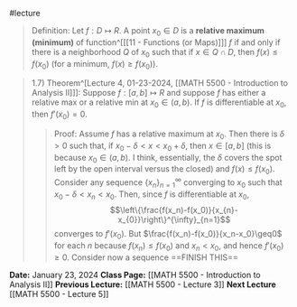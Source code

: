 #lecture 
>Definition: Let $f: D \mapsto R$. A point $x_0 \in D$ is a **relative maximum (minimum)** of function^[[[11 - Functions (or Maps)]]] $f$ if and only if there is a neighborhood $Q$ of $x_0$ such that if $x \in Q \cap D$, then $f(x) \leq f(x_0)$ (for a minimum, $f(x) \geq f(x_0)$). 

>1.7) Theorem^[Lecture 4, 01-23-2024, [[MATH 5500 - Introduction to Analysis II]]]:  Suppose $f: [a,b] \mapsto R$ and suppose $f$ has either a relative max or a relative min at $x_0 \in (a,b)$. If $f$ is differentiable at $x_0$, then $f'(x_0)=0$.
>>Proof: Assume $f$ has a relative maximum at $x_0$. Then there is $\delta > 0$ such that, if $x_0-\delta<x<x_0+\delta$, then $x \in [a,b]$ (this is because $x_0 \in (a,b)$. I think, essentially, the $\delta$ covers the spot left by the open interval versus the closed) and $f(x) \leq f(x_0)$. Consider any sequence $\{x_n\}^{\infty}_{n=1}$ converging to $x_0$ such that $x_0-\delta< x_n<x_0$. Then, since $f$ is differentiable at $x_0$, $$\left\{\frac{f(x_n)-f(x_0)}{x_{n}-x_{0}}\right\}^{\infty}_{n=1}$$ converges to $f'(x_0)$. But $\frac{f(x_n)-f(x_0)}{x_n-x_0}\geq0$ for each $n$ because $f(x_n) \leq f(x_0)$ and $x_n<x_0$, and hence $f'(x_0) \geq 0$. Consider now a sequence ==FINISH THIS==

**Date:** January 23, 2024
**Class Page:** [[MATH 5500 - Introduction to Analysis II]]
**Previous Lecture:** [[MATH 5500 - Lecture 3]]
**Next Lecture** [[MATH 5500 - Lecture 5]]